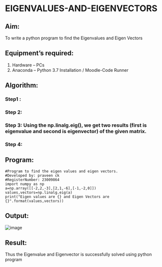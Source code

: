 # EIGENVALUES-AND-EIGENVECTORS
## Aim:
To write a python program to find the Eigenvalues and Eigen Vectors
## Equipment’s required:
1. 	Hardware – PCs
2. 	Anaconda – Python 3.7 Installation / Moodle-Code Runner
## Algorithm:
### Step1 : 
### Step 2: 
### Step 3: Using the np.linalg.eig(),  we get two results (first is eigenvalue and second is eigenvector) of the given matrix.
### Step 4: 

## Program:
```
#Program to find the eigen values and eigen vectors.
#Developed by: praveen ck
#RegisterNumber: 23009864
import numpy as np
a=np.array([[-2,2,-3],[2,1,-6],[-1,-2,0]])
values,vectors=np.linalg.eig(a)
print("Eigen values are {} and Eigen Vectors are {}".format(values,vectors))
```
## Output:
![image](https://github.com/praveenck23009864/EIGENVALUES-AND-EIGENVECTORS/assets/141472050/827c8167-7ee0-48cf-87f1-137d3851796f)

## Result:
Thus the Eigenvalue and Eigenvector is successfully solved using python program
